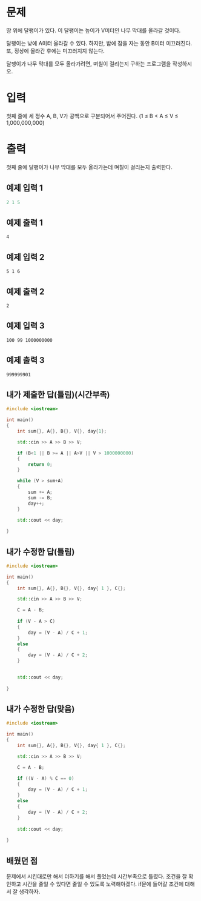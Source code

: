 문제
===========
땅 위에 달팽이가 있다. 이 달팽이는 높이가 V미터인 나무 막대를 올라갈 것이다.

달팽이는 낮에 A미터 올라갈 수 있다. 하지만, 밤에 잠을 자는 동안 B미터 미끄러진다. 또, 정상에 올라간 후에는 미끄러지지 않는다.

달팽이가 나무 막대를 모두 올라가려면, 며칠이 걸리는지 구하는 프로그램을 작성하시오.

입력
==========
첫째 줄에 세 정수 A, B, V가 공백으로 구분되어서 주어진다. (1 ≤ B < A ≤ V ≤ 1,000,000,000)

출력
==========
첫째 줄에 달팽이가 나무 막대를 모두 올라가는데 며칠이 걸리는지 출력한다.

예제 입력 1
---------
```cpp
2 1 5
```
예제 출력 1 
--------
```
4
```
예제 입력 2 
-------
```
5 1 6
```
예제 출력 2 
-------
```
2
```
예제 입력 3 
-------
```
100 99 1000000000
```
예제 출력 3 
---------
```
999999901
```

내가 제출한 답(틀림)(시간부족)
----------
```cpp
#include <iostream>

int main()
{
	int sum{}, A{}, B{}, V{}, day{1};

	std::cin >> A >> B >> V;

	if (B<1 || B >= A || A>V || V > 1000000000)
	{
		return 0;
	}

	while (V > sum+A)
	{
		sum += A;
		sum -= B;
		day++;
	}

	std::cout << day;
	
}
```

내가 수정한 답(틀림)
----------
```cpp
#include <iostream>

int main()
{
	int sum{}, A{}, B{}, V{}, day{ 1 }, C{};

	std::cin >> A >> B >> V;

	C = A - B;
	
	if (V - A > C)
	{
		day = (V - A) / C + 1;
	}
	else
	{
		day = (V - A) / C + 2;
	}
	

	std::cout << day;
	
}
```

내가 수정한 답(맞음)
-----------
```cpp
#include <iostream>

int main()
{
	int sum{}, A{}, B{}, V{}, day{ 1 }, C{};

	std::cin >> A >> B >> V;

	C = A - B;

	if ((V - A) % C == 0)
	{
		day = (V - A) / C + 1;
	}
	else
	{
		day = (V - A) / C + 2;
	}
	
	std::cout << day;
	
}
```

배웠던 점
---------
문제에서 시킨대로만 해서 더하기를 해서 풀었는데 시간부족으로 틀렸다. 조건을 잘 확인하고 시간을 줄일 수 있다면 줄일 수 있도록 노력해야겠다. if문에 들어갈 조건에 대해서 잘 생각하자.
